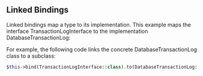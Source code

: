 ## Linked Bindings

Linked bindings map a type to its implementation. This example maps the interface TransactionLogInterface to the implementation DatabaseTransactionLog:

For example, the following code links the concrete DatabaseTransactionLog class to a subclass:

```php
$this->bind(TransactionLogInterface::class).to(DatabaseTransactionLog::class);
```
